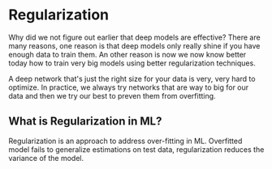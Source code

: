 # Regularization

Why did we not figure out earlier that deep models are effective? There are many reasons, one reason is that deep models only really shine if you have enough data to train them. An other reason is now we now know better today how to train very big models using better regularization techniques.

A deep network that's just the right size for your data is very, very hard to optimize. In practice, we always try networks that are way to big for our data and then we try our best to preven them from overfitting.

## What is Regularization in ML?

Regularization is an approach to address over-fitting in ML. Overfitted model fails to generalize estimations on test data, regularization reduces the variance of the model.
